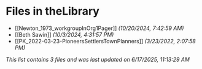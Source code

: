 # Files in theLibrary

- [[Newton_1973_workgroupInOrg1Pager]] *(10/20/2024, 7:42:59 AM)*
- [[Beth Sawin]] *(10/3/2024, 4:31:57 PM)*
- [[PK_2022-03-23-PioneersSettlersTownPlanners]] *(3/23/2022, 2:07:58 PM)*

*This list contains 3 files and was last updated on 6/17/2025, 11:13:29 AM*